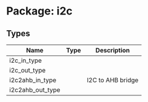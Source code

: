 # Package: i2c

## Types

| Name             | Type | Description       |
| ---------------- | ---- | ----------------- |
| i2c_in_type      |      |                   |
| i2c_out_type     |      |                   |
| i2c2ahb_in_type  |      | I2C to AHB bridge |
| i2c2ahb_out_type |      |                   |
